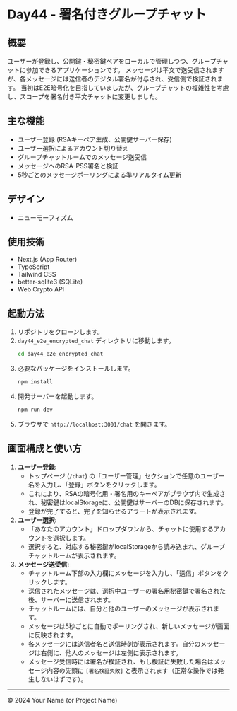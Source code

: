 # Day44 - 署名付きグループチャット

## 概要

ユーザーが登録し、公開鍵・秘密鍵ペアをローカルで管理しつつ、グループチャットに参加できるアプリケーションです。
メッセージは平文で送受信されますが、各メッセージには送信者のデジタル署名が付与され、受信側で検証されます。
当初はE2E暗号化を目指していましたが、グループチャットの複雑性を考慮し、スコープを署名付き平文チャットに変更しました。

## 主な機能

- ユーザー登録 (RSAキーペア生成、公開鍵サーバー保存)
- ユーザー選択によるアカウント切り替え
- グループチャットルームでのメッセージ送受信
- メッセージへのRSA-PSS署名と検証
- 5秒ごとのメッセージポーリングによる準リアルタイム更新

## デザイン

- ニューモーフィズム

## 使用技術

- Next.js (App Router)
- TypeScript
- Tailwind CSS
- better-sqlite3 (SQLite)
- Web Crypto API

## 起動方法

1. リポジトリをクローンします。
2. `day44_e2e_encrypted_chat` ディレクトリに移動します。
   ```bash
   cd day44_e2e_encrypted_chat
   ```
3. 必要なパッケージをインストールします。
   ```bash
   npm install
   ```
4. 開発サーバーを起動します。
   ```bash
   npm run dev
   ```
5. ブラウザで `http://localhost:3001/chat` を開きます。

## 画面構成と使い方

1.  **ユーザー登録:**
    *   トップページ (`/chat`) の「ユーザー管理」セクションで任意のユーザー名を入力し、「登録」ボタンをクリックします。
    *   これにより、RSAの暗号化用・署名用のキーペアがブラウザ内で生成され、秘密鍵はlocalStorageに、公開鍵はサーバーのDBに保存されます。
    *   登録が完了すると、完了を知らせるアラートが表示されます。
2.  **ユーザー選択:**
    *   「あなたのアカウント」ドロップダウンから、チャットに使用するアカウントを選択します。
    *   選択すると、対応する秘密鍵がlocalStorageから読み込まれ、グループチャットルームが表示されます。
3.  **メッセージ送受信:**
    *   チャットルーム下部の入力欄にメッセージを入力し、「送信」ボタンをクリックします。
    *   送信されたメッセージは、選択中ユーザーの署名用秘密鍵で署名された後、サーバーに送信されます。
    *   チャットルームには、自分と他のユーザーのメッセージが表示されます。
    *   メッセージは5秒ごとに自動でポーリングされ、新しいメッセージが画面に反映されます。
    *   各メッセージには送信者名と送信時刻が表示されます。自分のメッセージは右側に、他人のメッセージは左側に表示されます。
    *   メッセージ受信時には署名が検証され、もし検証に失敗した場合はメッセージ内容の先頭に `[署名検証失敗]` と表示されます（正常な操作では発生しないはずです）。

---

&copy; 2024 Your Name (or Project Name)
